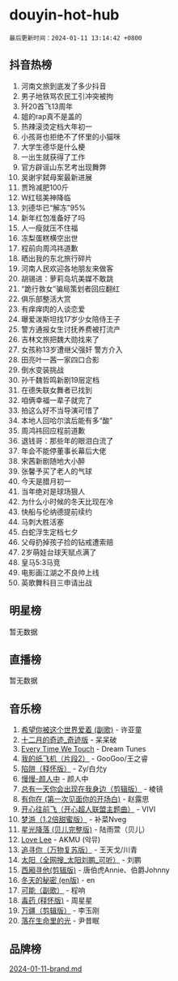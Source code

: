 # douyin-hot-hub

`最后更新时间：2024-01-11 13:14:42 +0800`

## 抖音热榜

1. 河南文旅到底发了多少抖音
1. 男子地铁骂农民工引冲突被拘
1. 歼20首飞13周年
1. 姐的rap真不是盖的
1. 热辣滚烫定档大年初一
1. 小孩哥也拒绝不了怀里的小猫咪
1. 大学生德华是什么梗
1. 一出生就获得了工作
1. 官方辟谣山东艺考出现舞弊
1. 吴谢宇弑母案最新进展
1. 贾玲减肥100斤
1. W红毯美神降临
1. 刘德华已“解冻”95%
1. 新年红包准备好了吗
1. 人一瘦就压不住福
1. 冻梨蛋糕横空出世
1. 程前向周鸿祎道歉
1. 晒出我的东北旅行碎片
1. 河南人民欢迎各地朋友来做客
1. 胡锡进：萝莉岛坑美媒不敢跳
1. “跪行救女”骗局策划者回应翻红
1. 俱乐部整活大赏
1. 有痒痒肉的人谈恋爱
1. 曝爱泼斯坦找17岁少女陪侍王子
1. 警方通报女生讨抚养费被打流产
1. 吉林文旅把魏大勋找来了
1. 女孩称13岁遭继父强奸 警方介入
1. 田亮叶一茜一家四口合影
1. 倒水变装挑战
1. 孙千魏哲鸣新剧19层定档
1. 在德失联女舞者已找到
1. 咱俩幸福一辈子就完了
1. 拍这么好不当导演可惜了
1. 本地人回哈尔滨后能有多“酸”
1. 周鸿祎回应程前道歉
1. 退钱哥：那些年的眼泪白流了
1. 年会不能停董事长幕后大佬
1. 宋茜新剧随地大小醉
1. 张馨予买了老人的气球
1. 今天是腊月初一
1. 当年绝对是球场狠人
1. 为什么小时候的冬天比现在冷
1. 快船与伦纳德提前续约
1. 马刺大胜活塞
1. 白蛇浮生定档七夕
1. 父母扔掉孩子捡的钻戒遭索赔
1. 2岁萌娃台球天赋点满了
1. 皇马5:3马竞
1. 电影画江湖之不良帅上线
1. 英歌舞科目三申请出战

## 明星榜

暂无数据

## 直播榜

暂无数据

## 音乐榜

1. [希望你被这个世界爱着 (副歌)](https://sf6-cdn-tos.douyinstatic.com/obj/tos-cn-ve-2774/oUHCmWQfZlE3QQBKBeD8rCFLpJzPgCpImhsxMt) - 许亚童
1. [十二月的奇迹_奇迹版](https://sf6-cdn-tos.douyinstatic.com/obj/tos-cn-ve-2774/oMslvA9FBzGMGHnyUuoiiUjtIAXfMz6tzwByW8) - 呆呆破
1. [Every Time We Touch](https://sf86-cdn-tos.douyinstatic.com/obj/tos-cn-ve-2774/ogN6lUKQeBBfEVhIOMikG1CcJjugxk1tztZyhP) - Dream Tunes
1. [我的纸飞机（片段2）](https://sf6-cdn-tos.douyinstatic.com/obj/tos-cn-ve-2774/oM2ZrKcg2CD5AeRB2gkeXOFB1IxAGJdZPazYHf) - GooGoo/王之睿
1. [陷阱（释怀版）](https://sf86-cdn-tos.douyinstatic.com/obj/tos-cn-ve-2774/oE8C21LeZrzKLDFfQYgMzx4GAIHageG5IzayY7) - Zy/白允y
1. [慢慢-颜人中](https://sf6-cdn-tos.douyinstatic.com/obj/tos-cn-ve-2774/ocjHNfBXdBxQNC8ZGAeoLMFTUgtBg8bkExunDC) - 颜人中
1. [总有一天你会出现在我身边（剪辑版）](https://sf6-cdn-tos.douyinstatic.com/obj/tos-cn-ve-2774/oMLsHwhWW7CYoAhoWB9EXUQIzNBsfAJxpAoxCU) - 棱镜
1. [有你在 (第一次见面你的开场白)](https://sf3-cdn-tos.douyinstatic.com/obj/tos-cn-ve-2774/oAthrQ3ClJBfI57uBoFEgNDYtNCZ0TSYQQfxQ0) - 赵露思
1. [开心往前飞（开心超人联盟主题曲）](https://sf86-cdn-tos.douyinstatic.com/obj/tos-cn-ve-2774/9d8fb7c82cf1421fb93a9fe925275e0a) - VIVI
1. [梦游（1.2倍甜蜜版）](https://sf86-cdn-tos.douyinstatic.com/obj/tos-cn-ve-2774/o4gyAUm8hwufoEABmwVIiQtHsFuGzAEEWtNMzo) - 补菜Nveg
1. [星光降落 (贝儿完整版)](https://sf86-cdn-tos.douyinstatic.com/obj/tos-cn-ve-2774/okwB9hAwyAtsFFkFBzAX1hOOfQuIoMNs0W2Mwr) - 陆雨萱（贝儿）
1. [Love Lee](https://sf86-cdn-tos.douyinstatic.com/obj/tos-cn-ve-2774/o05GbkJGbCBTdDnMtB0fwOYgkeZp23vrWQDQBS) - AKMU (악뮤)
1. [追寻你（万物复苏版）](https://sf3-cdn-tos.douyinstatic.com/obj/tos-cn-ve-2774/oYeAZJsbjIDit9APmBg8u6uDUQnHmoCf3gbo74) - 王天戈/川青
1. [太阳（全网搜_太阳刘鹏_可听）](https://sf6-cdn-tos.douyinstatic.com/obj/tos-cn-ve-2774/ogWbyIQnlBFImVbeDocRdCIYtBHlbJXgfZMvgz) - 刘鹏
1. [西厢寻他(剪辑版)](https://sf6-cdn-tos.douyinstatic.com/obj/tos-cn-ve-2774/oUsAVfAQKlRNxEv5qxvIB8o5qmIWUcXbzJKJhw) - 唐伯虎Annie、伯爵Johnny
1. [冬天的秘密 (en版)](https://sf86-cdn-tos.douyinstatic.com/obj/tos-cn-ve-2774/okIuMHDdzyf3FjGK4Lphe1vfHcQaPIHAg0Z4CR) - en
1. [可能（副歌）](https://sf86-cdn-tos.douyinstatic.com/obj/tos-cn-ve-2774/cde1731888894259b333569393c2fb51) - 程响
1. [毒药 (释怀版)](https://sf6-cdn-tos.douyinstatic.com/obj/tos-cn-ve-2774/oYILMEAzspdZBIzy4frJNB8ZHPHWAhiwowd4Ad) - 周星星
1. [万疆（剪辑版）](https://sf86-cdn-tos.douyinstatic.com/obj/tos-cn-ve-2774/ooG7oVgFlDTelKCjCsTTobQvbdtj1BBQXnfZd8) - 李玉刚
1. [落在生命里的光](https://sf86-cdn-tos.douyinstatic.com/obj/tos-cn-ve-2774/d9ffa8c090124ea58bb10df9b510c01d) - 尹昔眠

## 品牌榜

[2024-01-11-brand.md](2024-01-11-brand.md)
